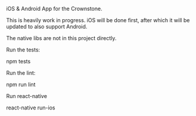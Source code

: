 iOS & Android App for the Crownstone.

This is heavily work in progress. iOS will be done first, after which it will be updated to also support Android.

The native libs are not in this project directly.



Run the tests:

npm tests

Run the lint:

npm run lint

Run react-native

react-native run-ios